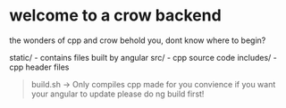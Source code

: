 # welcome to a crow backend

the wonders of cpp and crow behold you, dont know where to begin?

static/
    - contains files built by angular
src/
    - cpp source code
includes/
    - cpp header files

> build.sh -> Only compiles cpp made for you convience
> if you want your angular to update
> please do ng build first!